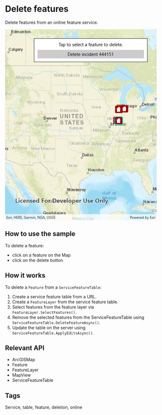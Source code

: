 ﻿# Delete features

Delete features from an online feature service.

![Screenshot](DeleteFeatures.jpg)

## How to use the sample

To delete a feature:
* click on a feature on the Map
* click on the delete button

## How it works

To delete a `Feature` from a `ServiceFeatureTable`:

1. Create a service feature table from a URL.
2. Create a `FeatureLayer` from the service feature table.
3. Select features from the feature layer via `FeatureLayer.SelectFeatures()`.
4. Remove the selected features from the ServiceFeatureTable using `ServiceFeatureTable.DeleteFeatureAsync()`.
5. Update the table on the server using `ServiceFeatureTable.ApplyEditsAsync()`.

## Relevant API

* ArcGISMap
* Feature
* FeatureLayer
* MapView
* ServiceFeatureTable

## Tags

Service, table, feature, deletion, online